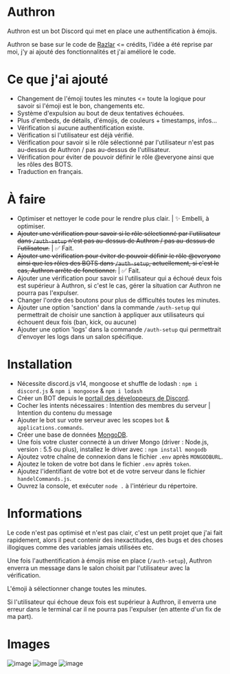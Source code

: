 # Authron
Authron est un bot Discord qui met en place une authentification à émojis.

Authron se base sur le code de [Razlar](https://www.youtube.com/@razlar2080) <= crédits, l'idée a été reprise par moi, j'y ai ajouté des fonctionnalités et j'ai amélioré le code.

# Ce que j'ai ajouté
- Changement de l'émoji toutes les minutes <= toute la logique pour savoir si l'émoji est le bon, changements etc.
- Système d'expulsion au bout de deux tentatives échouées.
- Plus d'embeds, de détails, d'émojis, de couleurs + timestamps, infos...
- Vérification si aucune authentification existe.
- Vérification si l'utilisateur est déjà vérifié.
- Vérification pour savoir si le rôle sélectionné par l'utilisateur n'est pas au-dessus de Authron / pas au-dessus de l'utilisateur.
- Vérification pour éviter de pouvoir définir le rôle @everyone ainsi que les rôles des BOTS.
- Traduction en français.

# À faire
- Optimiser et nettoyer le code pour le rendre plus clair. | ✨ Embelli, à optimiser.
- ~~Ajouter une vérification pour savoir si le rôle sélectionné par l'utilisateur dans `/auth-setup` n'est pas au-dessus de Authron / pas au-dessus de l'utilisateur.~~ | ✅ Fait.
- ~~Ajouter une vérification pour éviter de pouvoir définir le rôle @everyone ainsi que les rôles des BOTS dans `/auth-setup`, actuellement, si c'est le cas, Authron arrête de fonctionner.~~ | ✅ Fait.
- Ajouter une vérification pour savoir si l'utilisateur qui a échoué deux fois est supérieur à Authron, si c'est le cas, gérer la situation car Authron ne pourra pas l'expulser.
- Changer l'ordre des boutons pour plus de difficultés toutes les minutes.
- Ajouter une option 'sanction' dans la commande `/auth-setup` qui permettrait de choisir une sanction à appliquer aux utilisateurs qui échouent deux fois (ban, kick, ou aucune)
- Ajouter une option 'logs' dans la commande `/auth-setup` qui permettrait d'envoyer les logs dans un salon spécifique.


# Installation
- Nécessite discord.js v14, mongoose et shuffle de lodash : `npm i discord.js` & `npm i mongoose` & `npm i lodash`
- Créer un BOT depuis le [portail des développeurs de Discord](https://discord.com/developers/applications).
- Cocher les intents nécessaires : Intention des membres du serveur | Intention du contenu du message
- Ajouter le bot sur votre serveur avec les scopes `bot` & `applications.commands`.
- Créer une base de données [MongoDB](https://www.mongodb.com/fr-fr).
- Une fois votre cluster connecté à un driver Mongo (driver : Node.js, version : 5.5 ou plus), installez le driver avec : `npm install mongodb`
- Ajoutez votre chaîne de connexion dans le fichier `.env` après `MONGODBURL`.
- Ajoutez le token de votre bot dans le fichier `.env` après `token`.
- Ajoutez l'identifiant de votre bot et de votre serveur dans le fichier `handelCommands.js`.
- Ouvrez la console, et exécuter `node .` à l'intérieur du répertoire.

# Informations
Le code n'est pas optimisé et n'est pas clair, c'est un petit projet que j'ai fait rapidement, alors il peut contenir des inexactitudes, des bugs et des choses illogiques comme des variables jamais utilisées etc.

Une fois l'authentification à émojis mise en place (`/auth-setup`), Authron enverra un message dans le salon choisit par l'utilisateur avec la vérification.

L'émoji à sélectionner change toutes les minutes.

Si l'utilisateur qui échoue deux fois est supérieur à Authron, il enverra une erreur dans le terminal car il ne pourra pas l'expulser (en attente d'un fix de ma part).

# Images

![image](https://github.com/arceusxx/authron/assets/96443442/64348348-856c-45c8-95e3-d0ea9e99862a)
![image](https://github.com/arceusxx/authron/assets/96443442/2590b452-9a0f-4e80-ac33-6877f9f6eeb2)
![image](https://github.com/arceusxx/authron/assets/96443442/935f4507-5186-4a36-ad5d-9ccb61c52ac1)

